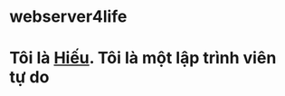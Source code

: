# webserver4life
# Tôi là <a href="https://www.facebook.com/steve.ho.10.03"> Hiếu</a>. Tôi là một lập trình viên tự do

